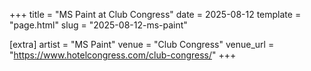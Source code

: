 +++
title = "MS Paint at Club Congress"
date = 2025-08-12
template = "page.html"
slug = "2025-08-12-ms-paint"

[extra]
artist = "MS Paint"
venue = "Club Congress"
venue_url = "https://www.hotelcongress.com/club-congress/"
+++
